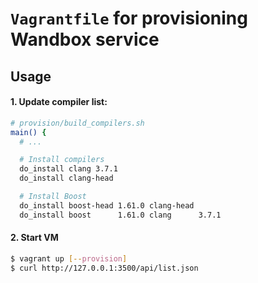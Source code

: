 # `Vagrantfile` for provisioning Wandbox service

## Usage

#### 1. Update compiler list:
```sh
# provision/build_compilers.sh
main() {
  # ...

  # Install compilers
  do_install clang 3.7.1
  do_install clang-head

  # Install Boost
  do_install boost-head 1.61.0 clang-head
  do_install boost      1.61.0 clang      3.7.1
```

#### 2. Start VM
```sh
$ vagrant up [--provision]
$ curl http://127.0.0.1:3500/api/list.json
```